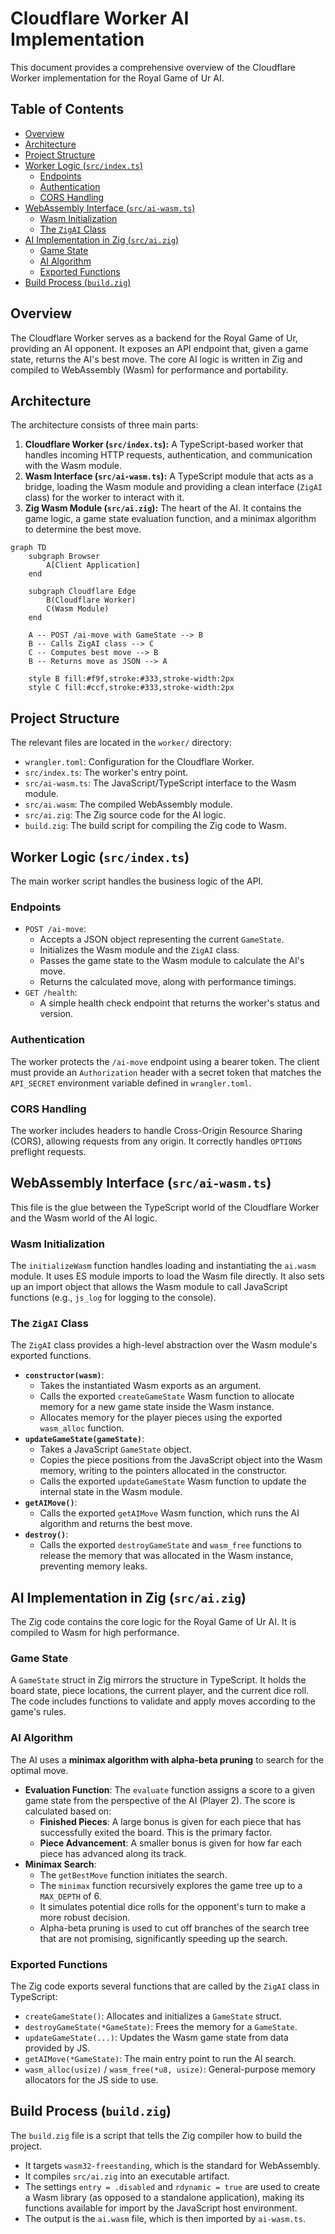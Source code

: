 # Cloudflare Worker AI Implementation

This document provides a comprehensive overview of the Cloudflare Worker implementation for the Royal Game of Ur AI.

## Table of Contents

- [Overview](#overview)
- [Architecture](#architecture)
- [Project Structure](#project-structure)
- [Worker Logic (`src/index.ts`)](#worker-logic-srcindexts)
  - [Endpoints](#endpoints)
  - [Authentication](#authentication)
  - [CORS Handling](#cors-handling)
- [WebAssembly Interface (`src/ai-wasm.ts`)](#webassembly-interface-srcai-wasmts)
  - [Wasm Initialization](#wasm-initialization)
  - [The `ZigAI` Class](#the-zigai-class)
- [AI Implementation in Zig (`src/ai.zig`)](#ai-implementation-in-zig-srcaizig)
  - [Game State](#game-state)
  - [AI Algorithm](#ai-algorithm)
  - [Exported Functions](#exported-functions)
- [Build Process (`build.zig`)](#build-process-buildzig)

## Overview

The Cloudflare Worker serves as a backend for the Royal Game of Ur, providing an AI opponent. It exposes an API endpoint that, given a game state, returns the AI's best move. The core AI logic is written in Zig and compiled to WebAssembly (Wasm) for performance and portability.

## Architecture

The architecture consists of three main parts:

1.  **Cloudflare Worker (`src/index.ts`):** A TypeScript-based worker that handles incoming HTTP requests, authentication, and communication with the Wasm module.
2.  **Wasm Interface (`src/ai-wasm.ts`):** A TypeScript module that acts as a bridge, loading the Wasm module and providing a clean interface (`ZigAI` class) for the worker to interact with it.
3.  **Zig Wasm Module (`src/ai.zig`):** The heart of the AI. It contains the game logic, a game state evaluation function, and a minimax algorithm to determine the best move.

```mermaid
graph TD
    subgraph Browser
        A[Client Application]
    end

    subgraph Cloudflare Edge
        B(Cloudflare Worker)
        C(Wasm Module)
    end

    A -- POST /ai-move with GameState --> B
    B -- Calls ZigAI class --> C
    C -- Computes best move --> B
    B -- Returns move as JSON --> A

    style B fill:#f9f,stroke:#333,stroke-width:2px
    style C fill:#ccf,stroke:#333,stroke-width:2px
```

## Project Structure

The relevant files are located in the `worker/` directory:

- `wrangler.toml`: Configuration for the Cloudflare Worker.
- `src/index.ts`: The worker's entry point.
- `src/ai-wasm.ts`: The JavaScript/TypeScript interface to the Wasm module.
- `src/ai.wasm`: The compiled WebAssembly module.
- `src/ai.zig`: The Zig source code for the AI logic.
- `build.zig`: The build script for compiling the Zig code to Wasm.

## Worker Logic (`src/index.ts`)

The main worker script handles the business logic of the API.

### Endpoints

- `POST /ai-move`:
  - Accepts a JSON object representing the current `GameState`.
  - Initializes the Wasm module and the `ZigAI` class.
  - Passes the game state to the Wasm module to calculate the AI's move.
  - Returns the calculated move, along with performance timings.
- `GET /health`:
  - A simple health check endpoint that returns the worker's status and version.

### Authentication

The worker protects the `/ai-move` endpoint using a bearer token. The client must provide an `Authorization` header with a secret token that matches the `API_SECRET` environment variable defined in `wrangler.toml`.

### CORS Handling

The worker includes headers to handle Cross-Origin Resource Sharing (CORS), allowing requests from any origin. It correctly handles `OPTIONS` preflight requests.

## WebAssembly Interface (`src/ai-wasm.ts`)

This file is the glue between the TypeScript world of the Cloudflare Worker and the Wasm world of the AI logic.

### Wasm Initialization

The `initializeWasm` function handles loading and instantiating the `ai.wasm` module. It uses ES module imports to load the Wasm file directly. It also sets up an import object that allows the Wasm module to call JavaScript functions (e.g., `js_log` for logging to the console).

### The `ZigAI` Class

The `ZigAI` class provides a high-level abstraction over the Wasm module's exported functions.

- **`constructor(wasm)`**:
  - Takes the instantiated Wasm exports as an argument.
  - Calls the exported `createGameState` Wasm function to allocate memory for a new game state inside the Wasm instance.
  - Allocates memory for the player pieces using the exported `wasm_alloc` function.
- **`updateGameState(gameState)`**:
  - Takes a JavaScript `GameState` object.
  - Copies the piece positions from the JavaScript object into the Wasm memory, writing to the pointers allocated in the constructor.
  - Calls the exported `updateGameState` Wasm function to update the internal state in the Wasm module.
- **`getAIMove()`**:
  - Calls the exported `getAIMove` Wasm function, which runs the AI algorithm and returns the best move.
- **`destroy()`**:
  - Calls the exported `destroyGameState` and `wasm_free` functions to release the memory that was allocated in the Wasm instance, preventing memory leaks.

## AI Implementation in Zig (`src/ai.zig`)

The Zig code contains the core logic for the Royal Game of Ur AI. It is compiled to Wasm for high performance.

### Game State

A `GameState` struct in Zig mirrors the structure in TypeScript. It holds the board state, piece locations, the current player, and the current dice roll. The code includes functions to validate and apply moves according to the game's rules.

### AI Algorithm

The AI uses a **minimax algorithm with alpha-beta pruning** to search for the optimal move.

- **Evaluation Function**: The `evaluate` function assigns a score to a given game state from the perspective of the AI (Player 2). The score is calculated based on:
  - **Finished Pieces**: A large bonus is given for each piece that has successfully exited the board. This is the primary factor.
  - **Piece Advancement**: A smaller bonus is given for how far each piece has advanced along its track.
- **Minimax Search**:
  - The `getBestMove` function initiates the search.
  - The `minimax` function recursively explores the game tree up to a `MAX_DEPTH` of 6.
  - It simulates potential dice rolls for the opponent's turn to make a more robust decision.
  - Alpha-beta pruning is used to cut off branches of the search tree that are not promising, significantly speeding up the search.

### Exported Functions

The Zig code exports several functions that are called by the `ZigAI` class in TypeScript:

- `createGameState()`: Allocates and initializes a `GameState` struct.
- `destroyGameState(*GameState)`: Frees the memory for a `GameState`.
- `updateGameState(...)`: Updates the Wasm game state from data provided by JS.
- `getAIMove(*GameState)`: The main entry point to run the AI search.
- `wasm_alloc(usize)` / `wasm_free(*u8, usize)`: General-purpose memory allocators for the JS side to use.

## Build Process (`build.zig`)

The `build.zig` file is a script that tells the Zig compiler how to build the project.

- It targets `wasm32-freestanding`, which is the standard for WebAssembly.
- It compiles `src/ai.zig` into an executable artifact.
- The settings `entry = .disabled` and `rdynamic = true` are used to create a Wasm library (as opposed to a standalone application), making its functions available for import by the JavaScript host environment.
- The output is the `ai.wasm` file, which is then imported by `ai-wasm.ts`.
